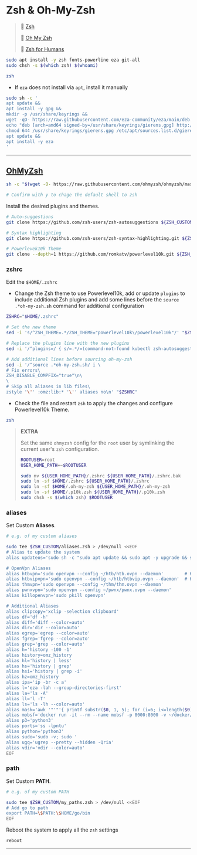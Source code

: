 # Zsh & Oh-My-Zsh

> 🔗 [Zsh](https://www.zsh.org/)
>
> 🔗 [Oh My Zsh](https://github.com/ohmyzsh/ohmyzsh)
>
> 🔗 [Zsh for Humans](https://github.com/romkatv/zsh4humans)

```bash
sudo apt install -y zsh fonts-powerline eza git-all
sudo chsh -s $(which zsh) $(whoami)

zsh
```

- If `eza` does not install via `apt`, install it manually

```bash
sudo sh -c '
apt update &&
apt install -y gpg &&
mkdir -p /usr/share/keyrings &&
wget -qO- https://raw.githubusercontent.com/eza-community/eza/main/deb.asc | gpg --dearmor -o /usr/share/keyrings/gierens.gpg &&
echo "deb [arch=amd64 signed-by=/usr/share/keyrings/gierens.gpg] http://deb.gierens.de stable main" | tee /etc/apt/sources.list.d/gierens.list &&
chmod 644 /usr/share/keyrings/gierens.gpg /etc/apt/sources.list.d/gierens.list &&
apt update &&
apt install -y eza
'
```

---

## [OhMyZsh](https://github.com/ohmyzsh/ohmyzsh)

```bash
sh -c "$(wget -O- https://raw.githubusercontent.com/ohmyzsh/ohmyzsh/master/tools/install.sh)"

# Confirm with y to chage the default shell to zsh
```

Install the desired plugins and themes.

```bash
# Auto-suggestions
git clone https://github.com/zsh-users/zsh-autosuggestions ${ZSH_CUSTOM:-~/.oh-my-zsh/custom}/plugins/zsh-autosuggestions

# Syntax highlighting
git clone https://github.com/zsh-users/zsh-syntax-highlighting.git ${ZSH_CUSTOM:-~/.oh-my-zsh/custom}/plugins/zsh-syntax-highlighting

# Powerlevek10k Theme
git clone --depth=1 https://github.com/romkatv/powerlevel10k.git ${ZSH_CUSTOM:-~/.oh-my-zsh/custom}/themes/powerlevel10k
```

### zshrc

Edit the `$HOME/.zshrc`

- Change the Zsh theme to use Powerlevel10k, add or update `plugins` to include additional Zsh plugins and add some lines before the `source .*oh-my-zsh.sh` command for additional configuration

```bash
ZSHRC="$HOME/.zshrc"

# Set the new theme
sed -i 's/^ZSH_THEME=.*/ZSH_THEME="powerlevel10k\/powerlevel10k"/' "$ZSHRC"

# Replace the plugins line with the new plugins
sed -i '/^plugins=/ { s/=.*/=(command-not-found kubectl zsh-autosuggestions zsh-syntax-highlighting)/; }' "$ZSHRC"

# Add additional lines before sourcing oh-my-zsh
sed -i '/^source .*oh-my-zsh.sh/ i \
# Fix errors\
ZSH_DISABLE_COMPFIX="true"\n\
\
# Skip all aliases in lib files\
zstyle '\'' :omz:lib:* '\'' aliases no\n' "$ZSHRC"
```

- Check the file and restart `zsh` to apply the changes and configure Powerlevel10k Theme.

```bash
zsh
```

> **EXTRA**
>
> Set the same `ohmyzsh` config for the `root` user by symlinking the current user's `zsh` configuration.
>
> ```bash
> ROOTUSER=root
> USER_HOME_PATH=~$ROOTUSER
> 
> sudo mv ${USER_HOME_PATH}/.zshrc ${USER_HOME_PATH}/.zshrc.bak
> sudo ln -sf $HOME/.zshrc ${USER_HOME_PATH}/.zshrc
> sudo ln -sf $HOME/.oh-my-zsh ${USER_HOME_PATH}/.oh-my-zsh
> sudo ln -sf $HOME/.p10k.zsh ${USER_HOME_PATH}/.p10k.zsh
> sudo chsh -s $(which zsh) $ROOTUSER
> ```
>

### aliases

Set Custom **Aliases**.

```bash
# e.g. of my custom aliases

sudo tee $ZSH_CUSTOM/aliases.zsh > /dev/null <<EOF
# Alias to update the system
alias updateos='sudo sh -c "sudo apt update && sudo apt -y upgrade && sudo apt -y autoremove"'

# OpenVpn Aliases
alias htbvpn='sudo openvpn --config ~/htb/htb.ovpn --daemon'        # HTB FREE VPN
alias htbvipvpn='sudo openvpn --config ~/htb/htbvip.ovpn --daemon'  # HTB VIP VPN
alias thmvpn='sudo openvpn --config ~/thm/thm.ovpn --daemon'
alias pwnxvpn='sudo openvpn --config ~/pwnx/pwnx.ovpn --daemon'
alias killopenvpn='sudo pkill openvpn'

# Additional Aliases
alias clipcopy='xclip -selection clipboard'
alias df='df -h'
alias diff='diff --color=auto'
alias dir='dir --color=auto'
alias egrep='egrep --color=auto'
alias fgrep='fgrep --color=auto'
alias grep='grep --color=auto'
alias h='history -100 -1'
alias history=omz_history
alias hl='history | less'
alias hs='history | grep'
alias hsi='history | grep -i'
alias hz=omz_history
alias ipa='ip -br -c a'
alias l='eza -lah --group-directories-first'
alias la='ls -A'
alias ll='l -T'
alias ls='ls -lh --color=auto'
alias mask='awk '"'"'{ printf substr($0, 1, 5); for (i=6; i<=length($0); i++) printf "*"; print "" }'"'"''
alias mobsf='docker run -it --rm --name mobsf -p 8000:8000 -v ~/docker/mobsf:/home/mobsf/.MobSF opensecurity/mobile-security-framework-mobsf:latest'
alias p3='python3'
alias ports='ss -lpntu'
alias python='python3'
alias sudo='sudo -v; sudo '
alias ugq='ugrep --pretty --hidden -Qria'
alias vdir='vdir --color=auto'
EOF
```

### path

Set Custom **PATH**.

```bash
# e.g. of my custom PATH

sudo tee $ZSH_CUSTOM/my_paths.zsh > /dev/null <<EOF
# Add go to path
export PATH=\$PATH:\$HOME/go/bin
EOF
```

Reboot the system to apply all the `zsh` settings

```bash
reboot
```

---

